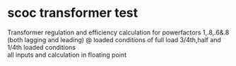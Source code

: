 # scoc transformer test
Transformer regulation and efficiency calculation for powerfactors 1,.8,.6&.8 (both lagging and leading) 
@ loaded conditions of full load 3/4th,half and 1/4th loaded conditions  
all inputs and calculation in floating point
